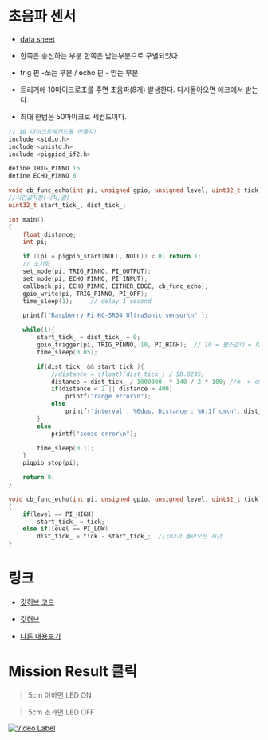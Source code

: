 
# 초음파 센서


* [data sheet](http://www.micropik.com/PDF/HCSR04.pdf)

* 한쪽은 송신하는 부분 한쪽은 받는부분으로 구별되있다.

* trig 핀 -쏘는 부분 / echo 핀 - 받는 부분

* 트리거에 10마이크로초를 주면 초음파(8개) 발생한다. 다시돌아오면 에코에서 받는다.

* 최대 한텀은 50마이크로 세컨드이다.

```c
// 10 마이크로세컨드를 만들자!
include <stdio.h>
include <unistd.h>
include <pigpiod_if2.h>

define TRIG_PINNO 16
define ECHO_PINNO 6

void cb_func_echo(int pi, unsigned gpio, unsigned level, uint32_t tick);
//시간값저장(시작,끝)
uint32_t start_tick_, dist_tick_;

int main()
{
    float distance;
    int pi;

    if ((pi = pigpio_start(NULL, NULL)) < 0) return 1;
    // 초기화
    set_mode(pi, TRIG_PINNO, PI_OUTPUT);
    set_mode(pi, ECHO_PINNO, PI_INPUT);
    callback(pi, ECHO_PINNO, EITHER_EDGE, cb_func_echo);
    gpio_write(pi, TRIG_PINNO, PI_OFF);
    time_sleep(1);     // delay 1 second

    printf("Raspberry Pi HC-SR04 UltraSonic sensor\n" );

    while(1){
        start_tick_ = dist_tick_ = 0;
        gpio_trigger(pi, TRIG_PINNO, 10, PI_HIGH);  // 10 = 펄스길이 = 마이크로세컨드
        time_sleep(0.05);

        if(dist_tick_ && start_tick_){
            //distance = (float)(dist_tick_) / 58.8235;
            distance = dist_tick_ / 1000000. * 340 / 2 * 100; //m -> cm로
            if(distance < 2 || distance > 400)
                printf("range error\n");
            else
                printf("interval : %6dus, Distance : %6.1f cm\n", dist_tick_, distance);
        }
        else
            printf("sense error\n");

        time_sleep(0.1);
    }
    pigpio_stop(pi);

    return 0;
}

void cb_func_echo(int pi, unsigned gpio, unsigned level, uint32_t tick)
{
    if(level == PI_HIGH)
        start_tick_ = tick;
    else if(level == PI_LOW)
        dist_tick_ = tick - start_tick_;  //갔다가 돌아오는 시간
}
```
# 링크

* [깃허브 코드](https://github.com/rim0621/RobotSW/tree/master/DistanceSensor)

* [깃허브](https://github.com/rim0621)

* [다른 내용보기](https://rim0621.tistory.com)

# Mission Result 클릭

> 5cm 이하면 LED ON

> 5cm 초과면 LED OFF

[![Video Label](http://img.youtube.com/vi/UOParMlHYMs/0.jpg)](https://youtu.be/UOParMlHYMs)
